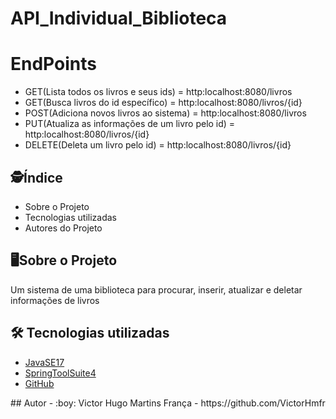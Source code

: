 # API_Individual_Biblioteca
# EndPoints
<ul>
	<li>GET(Lista todos os livros e seus ids) = http:localhost:8080/livros
	<li>GET(Busca livros do id específico) = http:localhost:8080/livros/{id}
	<li>POST(Adiciona novos livros ao sistema) = http:localhost:8080/livros
	<li>PUT(Atualiza as informações de um livro pelo id) = http:localhost:8080/livros/{id}
	<li>DELETE(Deleta um livro pelo id) = http:localhost:8080/livros/{id}
</ul>

## :detective:Índice

<ul>
    <li>Sobre o Projeto</li>
    <li>Tecnologias utilizadas</li>
    <li>Autores do Projeto</li>
</ul>

## :desktop_computer:Sobre o Projeto

Um sistema de uma biblioteca para procurar, inserir, atualizar e deletar informações de livros

## :hammer_and_wrench: Tecnologias utilizadas

- [JavaSE17](https://www.oracle.com/br/java/technologies/downloads/#jdk17-windows)
- [SpringToolSuite4](https://spring.io/tools)
- [GitHub](https://github.com/)

</div>
## Autor
- :boy:
Victor Hugo Martins França - https://github.com/VictorHmfr